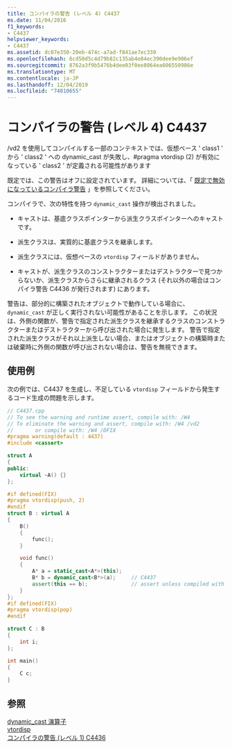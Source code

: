 ```yaml
---
title: コンパイラの警告 (レベル 4) C4437
ms.date: 11/04/2016
f1_keywords:
- C4437
helpviewer_keywords:
- C4437
ms.assetid: dc07e350-20eb-474c-a7ad-f841ae7ec339
ms.openlocfilehash: 6cd50d5c4d79b82c135ab4e84ec390dee9e906ef
ms.sourcegitcommit: 8762a3f9b5476b4dee03f0ee8064ea606550986e
ms.translationtype: MT
ms.contentlocale: ja-JP
ms.lasthandoff: 12/04/2019
ms.locfileid: "74810655"
---
```

# <a name="compiler-warning-level-4-c4437"></a>コンパイラの警告 (レベル 4) C4437

/vd2 を使用してコンパイルする一部のコンテキストでは、仮想ベース ' class1 ' から ' class2 ' への dynamic_cast が失敗し、#pragma vtordisp (2) が有効になっている ' class2 ' が定義される可能性があります

既定では、この警告はオフに設定されています。 詳細については、「 [既定で無効になっているコンパイラ警告](../../preprocessor/compiler-warnings-that-are-off-by-default.md) 」を参照してください。

コンパイラで、次の特性を持つ `dynamic_cast` 操作が検出されました。

- キャストは、基底クラスポインターから派生クラスポインターへのキャストです。

- 派生クラスは、実質的に基底クラスを継承します。

- 派生クラスには、仮想ベースの `vtordisp` フィールドがありません。

- キャストが、派生クラスのコンストラクターまたはデストラクターで見つからないか、派生クラスからさらに継承されるクラス (それ以外の場合はコンパイラ警告 C4436 が発行されます) にあります。

警告は、部分的に構築されたオブジェクトで動作している場合に、`dynamic_cast` が正しく実行されない可能性があることを示します。  この状況は、外側の関数が、警告で指定された派生クラスを継承するクラスのコンストラクターまたはデストラクターから呼び出された場合に発生します。  警告で指定された派生クラスがそれ以上派生しない場合、またはオブジェクトの構築時または破棄時に外側の関数が呼び出されない場合は、警告を無視できます。

## <a name="example"></a>使用例

次の例では、C4437 を生成し、不足している `vtordisp` フィールドから発生するコード生成の問題を示します。

```cpp
// C4437.cpp
// To see the warning and runtime assert, compile with: /W4
// To eliminate the warning and assert, compile with: /W4 /vd2
//       or compile with: /W4 /DFIX
#pragma warning(default : 4437)
#include <cassert>

struct A
{
public:
    virtual ~A() {}
};

#if defined(FIX)
#pragma vtordisp(push, 2)
#endif
struct B : virtual A
{
    B()
    {
        func();
    }

    void func()
    {
        A* a = static_cast<A*>(this);
        B* b = dynamic_cast<B*>(a);     // C4437
        assert(this == b);              // assert unless compiled with /vd2
    }
};
#if defined(FIX)
#pragma vtordisp(pop)
#endif

struct C : B
{
    int i;
};

int main()
{
    C c;
}
```

## <a name="see-also"></a>参照

[dynamic_cast 演算子](../../cpp/dynamic-cast-operator.md)<br/>
[vtordisp](../../preprocessor/vtordisp.md)<br/>
[コンパイラの警告 (レベル 1) C4436](../../error-messages/compiler-warnings/compiler-warning-level-1-c4436.md)